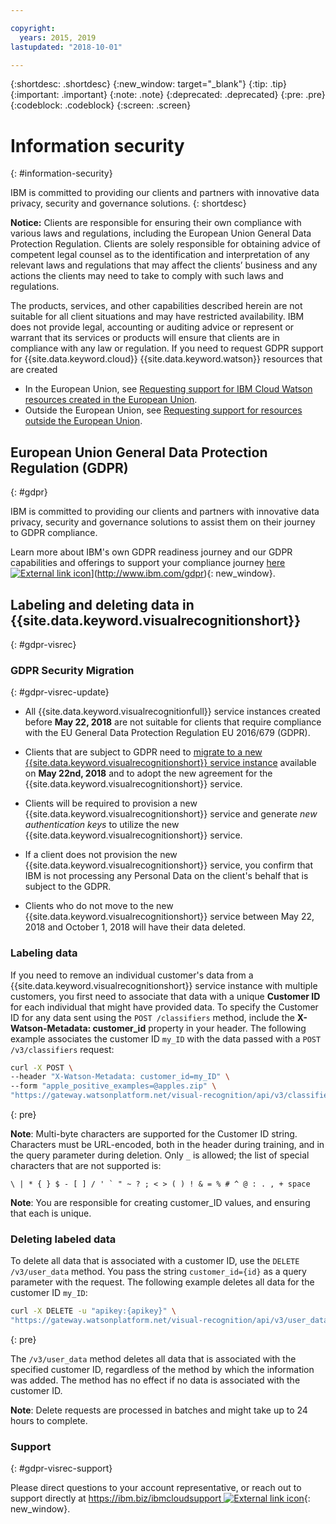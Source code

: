 ```yaml
---

copyright:
  years: 2015, 2019
lastupdated: "2018-10-01"

---
```


{:shortdesc: .shortdesc}
{:new_window: target="_blank"}
{:tip: .tip}
{:important: .important}
{:note: .note}
{:deprecated: .deprecated}
{:pre: .pre}
{:codeblock: .codeblock}
{:screen: .screen}

# Information security
{: #information-security}

IBM is committed to providing our clients and partners with innovative data privacy, security and governance solutions.
{: shortdesc}

**Notice:**
Clients are responsible for ensuring their own compliance with various laws and regulations, including the European Union General Data Protection Regulation. Clients are solely responsible for obtaining advice of competent legal counsel as to the identification and interpretation of any relevant laws and regulations that may affect the clients’ business and any actions the clients may need to take to comply with such laws and regulations.

The products, services, and other capabilities described herein are not suitable for all client situations and may have restricted availability. IBM does not provide legal, accounting or auditing advice or represent or warrant that its services or products will ensure that clients are in compliance with any law or regulation.
If you need to request GDPR support for {{site.data.keyword.cloud}} {{site.data.keyword.watson}} resources that are created


- In the European Union, see [Requesting support for IBM Cloud Watson resources created in the European Union](/docs/services/watson/getting-started-gdpr-sar.html#request-EU).
- Outside the European Union, see [Requesting support for resources outside the European Union](/docs/services/watson/getting-started-gdpr-sar.html#request-non-EU).

## European Union General Data Protection Regulation (GDPR)
{: #gdpr}

IBM is committed to providing our clients and partners with innovative data privacy, security and governance solutions to assist them on their journey to GDPR compliance.

Learn more about IBM's own GDPR readiness journey and our GDPR capabilities and offerings to support your compliance journey [here ![External link icon](../../icons/launch-glyph.svg "External link icon")](../../icons/launch-glyph.svg "External link icon")](http://www.ibm.com/gdpr){: new_window}.

## Labeling and deleting data in {{site.data.keyword.visualrecognitionshort}}
{: #gdpr-visrec}

### GDPR Security Migration
{: #gdpr-visrec-update}

- All {{site.data.keyword.visualrecognitionfull}} service instances created before **May 22, 2018** are not suitable for clients that require compliance with the EU General Data Protection Regulation EU 2016/679 (GDPR).

- Clients that are subject to GDPR need to [migrate to a new {{site.data.keyword.visualrecognitionshort}} service instance](migrate.html#migrating) available on **May 22nd, 2018** and to adopt the new agreement for the {{site.data.keyword.visualrecognitionshort}} service.

- Clients will be required to provision a new {{site.data.keyword.visualrecognitionshort}} service and generate *new authentication keys* to utilize the new {{site.data.keyword.visualrecognitionshort}} service.

- If a client does not provision the new {{site.data.keyword.visualrecognitionshort}} service, you confirm that IBM is not processing any Personal Data on the client's behalf that is subject to the GDPR.

- Clients who do not move to the new {{site.data.keyword.visualrecognitionshort}} service between May 22, 2018 and October 1, 2018 will have their data deleted.

### Labeling data

If you need to remove an individual customer's data from a {{site.data.keyword.visualrecognitionshort}} service instance with multiple customers, you first need to associate that data with a unique **Customer ID** for each individual that might have provided data. To specify the Customer ID for any data sent using the `POST /classifiers` method, include the **X-Watson-Metadata: customer_id** property in your header. The following example associates the customer ID `my_ID` with the data passed with a `POST /v3/classifiers` request:

```bash
curl -X POST \
--header "X-Watson-Metadata: customer_id=my_ID" \
--form "apple_positive_examples=@apples.zip" \
"https://gateway.watsonplatform.net/visual-recognition/api/v3/classifiers?version=2018-03-19"
```
{: pre}

**Note**: Multi-byte characters are supported for the Customer ID string. Characters must be URL-encoded, both in the header during training, and in the query parameter during deletion. Only `_` is allowed; the list of special characters that are not supported is:

```\ | * { } $ - [ ] / ' ` " ~ ? ; < > ( ) ! & = % # ^ @ : . , + space```

**Note**: You are responsible for creating customer_ID values, and ensuring that each is unique.

### Deleting labeled data

To delete all data that is associated with a customer ID, use the `DELETE /v3/user_data` method. You pass the string `customer_id={id}` as a query parameter with the request. The following example deletes all data for the customer ID `my_ID`:

```bash
curl -X DELETE -u "apikey:{apikey}" \
"https://gateway.watsonplatform.net/visual-recognition/api/v3/user_data?customer_id=my_ID&version=2018-03-19"
```
{: pre}

The `/v3/user_data` method deletes all data that is associated with the specified customer ID, regardless of the method by which the information was added. The method has no effect if no data is associated with the customer ID.

**Note**: Delete requests are processed in batches and might take up to 24 hours to complete.

### Support
{: #gdpr-visrec-support}

Please direct questions to your account representative, or reach out to support directly at [https://ibm.biz/ibmcloudsupport ![External link icon](../../icons/launch-glyph.svg "External link icon")](https://ibm.biz/ibmcloudsupport){: new_window}.
